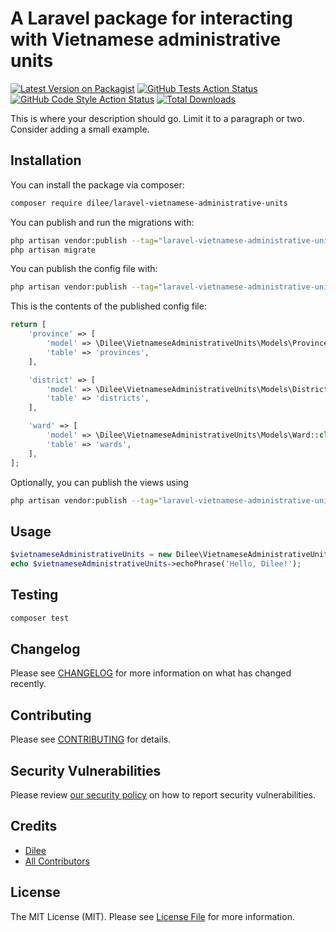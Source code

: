 # A Laravel package for interacting with Vietnamese administrative units

[![Latest Version on Packagist](https://img.shields.io/packagist/v/dilee/laravel-vietnamese-administrative-units.svg?style=flat-square)](https://packagist.org/packages/dilee/laravel-vietnamese-administrative-units)
[![GitHub Tests Action Status](https://img.shields.io/github/actions/workflow/status/dilee/laravel-vietnamese-administrative-units/run-tests.yml?branch=main&label=tests&style=flat-square)](https://github.com/dilee/laravel-vietnamese-administrative-units/actions?query=workflow%3Arun-tests+branch%3Amain)
[![GitHub Code Style Action Status](https://img.shields.io/github/actions/workflow/status/dilee/laravel-vietnamese-administrative-units/fix-php-code-style-issues.yml?branch=main&label=code%20style&style=flat-square)](https://github.com/dilee/laravel-vietnamese-administrative-units/actions?query=workflow%3A"Fix+PHP+code+style+issues"+branch%3Amain)
[![Total Downloads](https://img.shields.io/packagist/dt/dilee/laravel-vietnamese-administrative-units.svg?style=flat-square)](https://packagist.org/packages/dilee/laravel-vietnamese-administrative-units)

This is where your description should go. Limit it to a paragraph or two. Consider adding a small example.

## Installation

You can install the package via composer:

```bash
composer require dilee/laravel-vietnamese-administrative-units
```

You can publish and run the migrations with:

```bash
php artisan vendor:publish --tag="laravel-vietnamese-administrative-units-migrations"
php artisan migrate
```

You can publish the config file with:

```bash
php artisan vendor:publish --tag="laravel-vietnamese-administrative-units-config"
```

This is the contents of the published config file:

```php
return [
    'province' => [
        'model' => \Dilee\VietnameseAdministrativeUnits\Models\Province::class,
        'table' => 'provinces',
    ],

    'district' => [
        'model' => \Dilee\VietnameseAdministrativeUnits\Models\District::class,
        'table' => 'districts',
    ],

    'ward' => [
        'model' => \Dilee\VietnameseAdministrativeUnits\Models\Ward::class,
        'table' => 'wards',
    ],
];
```

Optionally, you can publish the views using

```bash
php artisan vendor:publish --tag="laravel-vietnamese-administrative-units-views"
```

## Usage

```php
$vietnameseAdministrativeUnits = new Dilee\VietnameseAdministrativeUnits();
echo $vietnameseAdministrativeUnits->echoPhrase('Hello, Dilee!');
```

## Testing

```bash
composer test
```

## Changelog

Please see [CHANGELOG](CHANGELOG.md) for more information on what has changed recently.

## Contributing

Please see [CONTRIBUTING](CONTRIBUTING.md) for details.

## Security Vulnerabilities

Please review [our security policy](../../security/policy) on how to report security vulnerabilities.

## Credits

-   [Dilee](https://github.com/dilee)
-   [All Contributors](../../contributors)

## License

The MIT License (MIT). Please see [License File](LICENSE.md) for more information.
